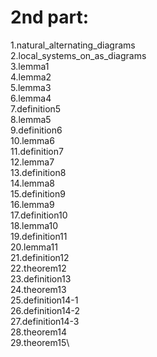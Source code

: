# 2nd part:

1.natural_alternating_diagrams\
2.local_systems_on_as_diagrams\
3.lemma1\
4.lemma2\
5.lemma3\
6.lemma4\
7.definition5\
8.lemma5\
9.definition6\
10.lemma6\
11.definition7\
12.lemma7\
13.definition8\
14.lemma8\
15.definition9\
16.lemma9\
17.definition10\
18.lemma10\
19.definition11\
20.lemma11\
21.definition12\
22.theorem12\
23.definition13\
24.theorem13\
25.definition14-1\
26.definition14-2\
27.definition14-3\
28.theorem14\
29.theorem15\
